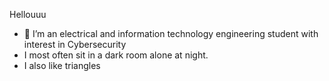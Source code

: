 Hellouuu

- 🔭 I’m an electrical and information technology engineering student with interest in Cybersecurity
- I most often sit in a dark room alone at night. 
- I also like triangles

